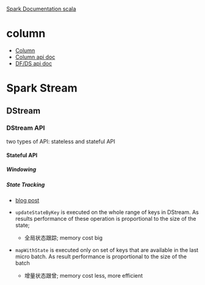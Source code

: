 [Spark Documentation scala](https://spark.apache.org/docs/latest/api/scala/org/apache/spark/index.html)

# column

- [Column](https://jaceklaskowski.gitbooks.io/mastering-spark-sql/content/spark-sql-Column.html)
- [Column api doc](https://spark.apache.org/docs/latest/api/scala/org/apache/spark/sql/Column.html)
- [DF/DS api doc](https://spark.apache.org/docs/latest/api/scala/org/apache/spark/sql/Dataset.html)



# Spark Stream

## DStream

### DStream API

two types of API: stateless and stateful API

#### Stateful API

##### Windowing

##### State Tracking

- [blog post](https://ngorchakova.github.io/jvmwarstories/updateStateByKey-mapWithState/#:~:text=updateStateByKey%20is%20executed%20on%20the,the%20size%20of%20the%20batch)

- `updateStateByKey` is executed on the whole range of keys in DStream. As results performance of these operation is proportional to the size of the state;
  - 全局状态跟踪; memory cost big
- `mapWithState` is executed only on set of keys that are available in the last micro batch. As result performance is proportional to the size of the batch
  - 增量状态跟曾; memory cost less, more efficient